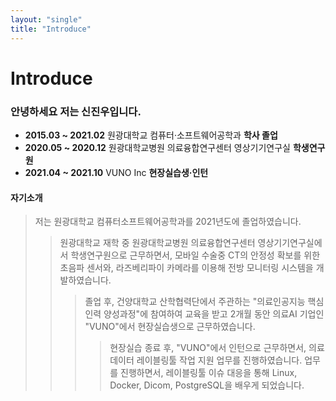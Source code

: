```yaml
---
layout: "single"
title: "Introduce"
---
```


# Introduce
### 안녕하세요 저는 신진우입니다.
- **2015.03 ~ 2021.02** 원광대학교 컴퓨터·소프트웨어공학과 **학사 졸업**
- **2020.05 ~ 2020.12** 원광대학교병원 의료융합연구센터 영상기기연구실 **학생연구원**
- **2021.04 ~ 2021.10** VUNO Inc **현장실습생·인턴**

#### 자기소개
> 저는 원광대학교 컴퓨터소프트웨어공학과를 2021년도에 졸업하였습니다.
>> 원광대학교 재학 중 원광대학교병원 의료융합연구센터 영상기기연구실에서 학생연구원으로 근무하면서, 모바일 수술중 CT의 안정성 확보를 위한 초음파 센서와, 라즈베리파이 카메라를 이용해 전방 모니터링 시스템을 개발하였습니다.
>>> 졸업 후, 건양대학교 산학협력단에서 주관하는 "의료인공지능 핵심인력 양성과정"에 참여하여 교육을 받고 2개월 동안 의료AI 기업인 "VUNO"에서 현장실습생으로 근무하였습니다. 
>>>> 현장실습 종료 후, "VUNO"에서 인턴으로 근무하면서, 의료데이터 레이블링툴 작업 지원 업무를 진행하였습니다. 업무를 진행하면서, 레이블링툴 이슈 대응을 통해 Linux, Docker, Dicom, PostgreSQL을 배우게 되었습니다. 
